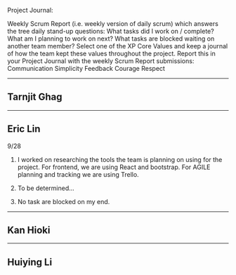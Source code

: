Project Journal:

Weekly Scrum Report (i.e. weekly version of daily scrum) which answers the tree daily stand-up questions:
  What tasks did I work on / complete?
  What am I planning to work on next?
  What tasks are blocked waiting on another team member?
Select one of the XP Core Values and keep a journal of how the team kept these values throughout the project.  Report this in your Project Journal with the weekly Scrum Report submissions:
  Communication
  Simplicity
  Feedback
  Courage
  Respect

-----------------------------------------------------------------------------------------------------------------------------------------------------------------------------------
Tarnjit Ghag
-----------------------------------------------------------------------------------------------------------------------------------------------------------------------------------




-----------------------------------------------------------------------------------------------------------------------------------------------------------------------------------
Eric Lin
-----------------------------------------------------------------------------------------------------------------------------------------------------------------------------------
9/28
1) I worked on researching the tools the team is planning on using for the project.
   For frontend, we are using React and bootstrap. For AGILE planning and tracking we are using Trello.

2) To be determined... 

3) No task are blocked on my end.

-----------------------------------------------------------------------------------------------------------------------------------------------------------------------------------
Kan Hioki
-----------------------------------------------------------------------------------------------------------------------------------------------------------------------------------




-----------------------------------------------------------------------------------------------------------------------------------------------------------------------------------
Huiying Li
-----------------------------------------------------------------------------------------------------------------------------------------------------------------------------------
